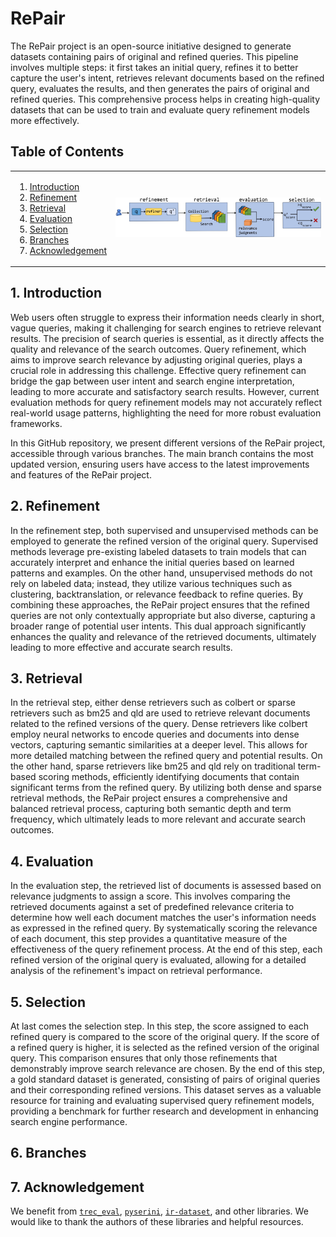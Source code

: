 # RePair

The RePair project is an open-source initiative designed to generate datasets containing pairs of original and refined queries. This pipeline involves multiple steps: it first takes an initial query, refines it to better capture the user's intent, retrieves relevant documents based on the refined query, evaluates the results, and then generates the pairs of original and refined queries. This comprehensive process helps in creating high-quality datasets that can be used to train and evaluate query refinement models more effectively.

## Table of Contents
<table align="center" border=0>
<tr>
<td>
   
1. [Introduction](#Introduction)
2. [Refinement](#Refinement)
3. [Retrieval](#Retrieval)
4. [Evaluation](#Evaluation)
5. [Selection](#Selection)
6. [Branches](#Branches)
7. [Acknowledgement](#Acknowledgement)
</td>
<td><img src='misc/repair_flow.jpg' width="100%" /></td>
</table>

   
## 1. Introduction
Web users often struggle to express their information needs clearly in short, vague queries, making it challenging for search engines to retrieve relevant results. The precision of search queries is essential, as it directly affects the quality and relevance of the search outcomes. Query refinement, which aims to improve search relevance by adjusting original queries, plays a crucial role in addressing this challenge. Effective query refinement can bridge the gap between user intent and search engine interpretation, leading to more accurate and satisfactory search results. However, current evaluation methods for query refinement models may not accurately reflect real-world usage patterns, highlighting the need for more robust evaluation frameworks.

In this GitHub repository, we present different versions of the RePair project, accessible through various branches. The main branch contains the most updated version, ensuring users have access to the latest improvements and features of the RePair project.

## 2. Refinement
In the refinement step, both supervised and unsupervised methods can be employed to generate the refined version of the original query. Supervised methods leverage pre-existing labeled datasets to train models that can accurately interpret and enhance the initial queries based on learned patterns and examples. On the other hand, unsupervised methods do not rely on labeled data; instead, they utilize various techniques such as clustering, backtranslation, or relevance feedback to refine queries. By combining these approaches, the RePair project ensures that the refined queries are not only contextually appropriate but also diverse, capturing a broader range of potential user intents. This dual approach significantly enhances the quality and relevance of the retrieved documents, ultimately leading to more effective and accurate search results.

## 3. Retrieval
In the retrieval step, either dense retrievers such as colbert or sparse retrievers such as bm25 and qld are used to retrieve relevant documents related to the refined versions of the query. Dense retrievers like colbert employ neural networks to encode queries and documents into dense vectors, capturing semantic similarities at a deeper level. This allows for more detailed matching between the refined query and potential results. On the other hand, sparse retrievers like bm25 and qld rely on traditional term-based scoring methods, efficiently identifying documents that contain significant terms from the refined query. By utilizing both dense and sparse retrieval methods, the RePair project ensures a comprehensive and balanced retrieval process, capturing both semantic depth and term frequency, which ultimately leads to more relevant and accurate search outcomes.

## 4. Evaluation
In the evaluation step, the retrieved list of documents is assessed based on relevance judgments to assign a score. This involves comparing the retrieved documents against a set of predefined relevance criteria to determine how well each document matches the user's information needs as expressed in the refined query. By systematically scoring the relevance of each document, this step provides a quantitative measure of the effectiveness of the query refinement process. At the end of this step, each refined version of the original query is evaluated, allowing for a detailed analysis of the refinement's impact on retrieval performance. 

## 5. Selection
At last comes the selection step. In this step, the score assigned to each refined query is compared to the score of the original query. If the score of a refined query is higher, it is selected as the refined version of the original query. This comparison ensures that only those refinements that demonstrably improve search relevance are chosen. By the end of this step, a gold standard dataset is generated, consisting of pairs of original queries and their corresponding refined versions. This dataset serves as a valuable resource for training and evaluating supervised query refinement models, providing a benchmark for further research and development in enhancing search engine performance.

## 6. Branches


## 7. Acknowledgement
We benefit from [``trec_eval``](https://github.com/usnistgov/trec_eval), [``pyserini``](https://github.com/castorini/pyserini), [``ir-dataset``](https://ir-datasets.com/), and other libraries. We would like to thank the authors of these libraries and helpful resources.
  



